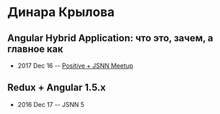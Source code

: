 # Динара Крылова

## Angular Hybrid Application: что это, зачем, а главное как
- 2017 Dec 16 -- [Positive + JSNN Meetup](https://www.youtube.com/watch?v=cbMZA9vo-T0)    
## Redux + Angular 1.5.x
- 2016 Dec 17 -- JSNN 5    
